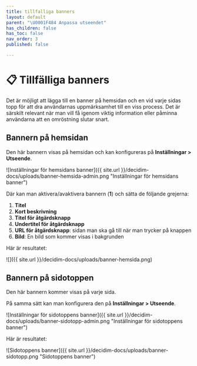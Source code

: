 ```yaml
---
title: tillfalliga banners
layout: default
parent: "\U0001F484 Anpassa utseendet"
has_children: false
has_toc: false
nav_order: 3
published: false

---
```

# 📋 Tillfälliga banners

Det är möjligt att lägga till en banner på hemsidan och en vid varje sidas topp för att dra användarnas uppmärksamhet till en viss process. Det är särskilt relevant när man vill få igenom viktig information eller påminna användarna att en omröstning slutar snart.

## Bannern på hemsidan

Den här bannern visas på hemsidan och kan konfigureras på **Inställningar > Utseende**.

![Inställningar för hemsidans banner]({{ site.url }}/decidim-docs/uploads/banner-hemsida-admin.png "Inställningar för hemsidans banner")

Där kan man aktivera/avaktivera bannern (**1**) och sätta de följande grejerna:

1. **Titel**
2. **Kort beskrivning**
3. **Titel för åtgärdsknapp**
4. **Undertitel för åtgärdsknapp**
5. **URL för åtgärdsknapp**: sidan man ska gå till när man trycker på knappen
6. **Bild**: En bild som kommer visas i bakgrunden

Här är resultatet:

![]({{ site.url }}/decidim-docs/uploads/banner-hemsida.png)

## Bannern på sidotoppen

Den här bannern kommer visas på varje sida.

På samma sätt kan man konfigurera den på **Inställningar > Utseende**.

![Inställningar för sidotoppens banner]({{ site.url }}/decidim-docs/uploads/banner-sidotopp-admin.png "Inställningar för sidotoppens banner")

Här är resultatet:

![Sidotoppens banner]({{ site.url }}/decidim-docs/uploads/banner-sidotopp.png "Sidotoppens banner")